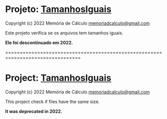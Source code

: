 # Projeto: [TamanhosIguais](http://github.com/memoriadecalculo/TamanhosIguais)

Copyright (c) 2022 Memória de Cálculo <memoriadcalculo@gmail.com>

Este projeto verifica se os arquivos tem tamanhos iguais.

**Ele foi descontinuado em 2022.**

================================================================================

# Project: [TamanhosIguais](http://github.com/memoriadecalculo/TamanhosIguais)

Copyright (c) 2022 Memória de Cálculo <memoriadcalculo@gmail.com>

This project check if files have the same size.

**It was deprecated in 2022.**
